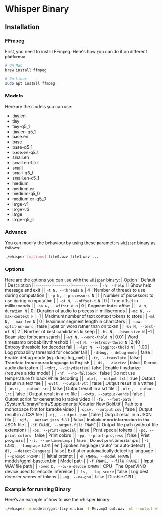 # Whisper Binary

## Installation

### FFmpeg
First, you need to install FFmpeg. Here's how you can do it on different platforms:

```bash
# On Mac
brew install ffmpeg

# On Linux
sudo apt install ffmpeg
```
### Models
Here are the models you can use:

- tiny.en
- tiny
- tiny-q5_1
- tiny.en-q5_1
- base.en
- base
- base-q5_1
- base.en-q5_1
- small.en
- small.en-tdrz
- small
- small-q5_1
- small.en-q5_1
- medium
- medium.en
- medium-q5_0
- medium.en-q5_0
- large-v1
- large-v2
- large
- large-q5_0

### Advance
You can modify the behaviour by using these parameters `whisper` binary as follows:


```bash
./whisper [options] file0.wav file1.wav ...
```

### Options
Here are the options you can use with the `whisper` binary:
| Option | Default | Description |
|--------|---------|-------------|
| `-h, --help` | | Show help message and exit |
| `-t N, --threads N` | 4 | Number of threads to use during computation |
| `-p N, --processors N` | 1 | Number of processors to use during computation |
| `-ot N, --offset-t N` | 0 | Time offset in milliseconds |
| `-on N, --offset-n N` | 0 | Segment index offset |
| `-d N, --duration N` | 0 | Duration of audio to process in milliseconds |
| `-mc N, --max-context N` | -1 | Maximum number of text context tokens to store |
| `-ml N, --max-len N` | 0 | Maximum segment length in characters |
| `-sow, --split-on-word` | false | Split on word rather than on token |
| `-bo N, --best-of N` | 2 | Number of best candidates to keep |
| `-bs N, --beam-size N` | -1 | Beam size for beam search |
| `-wt N, --word-thold N` | 0.01 | Word timestamp probability threshold |
| `-et N, --entropy-thold N` | 2.40 | Entropy threshold for decoder fail |
| `-lpt N, --logprob-thold N` | -1.00 | Log probability threshold for decoder fail |
| `-debug, --debug-mode` | false | Enable debug mode (eg. dump log_mel) |
| `-tr, --translate` | false | Translate from source language to English |
| `-di, --diarize` | false | Stereo audio diarization |
| `-tdrz, --tinydiarize` | false | Enable tinydiarize (requires a tdrz model) |
| `-nf, --no-fallback` | false | Do not use temperature fallback while decoding |
| `-otxt, --output-txt` | true | Output result in a text file |
| `-ovtt, --output-vtt` | false | Output result in a vtt file |
| `-osrt, --output-srt` | false | Output result in a srt file |
| `-olrc, --output-lrc` | false | Output result in a lrc file |
| `-owts, --output-words` | false | Output script for generating karaoke video |
| `-fp, --font-path` | /System/Library/Fonts/Supplemental/Courier New Bold.ttf | Path to a monospace font for karaoke video |
| `-ocsv, --output-csv` | false | Output result in a CSV file |
| `-oj, --output-json` | false | Output result in a JSON file |
| `-ojf, --output-json-full` | false | Include more information in the JSON file |
| `-of FNAME, --output-file FNAME` | | Output file path (without file extension) |
| `-ps, --print-special` | false | Print special tokens |
| `-pc, --print-colors` | false | Print colors |
| `-pp, --print-progress` | false | Print progress |
| `-nt, --no-timestamps` | false | Do not print timestamps |
| `-l LANG, --language LANG` | en | Spoken language ('auto' for auto-detect) |
| `-dl, --detect-language` | false | Exit after automatically detecting language |
| `--prompt PROMPT` | | Initial prompt |
| `-m FNAME, --model FNAME` | models/ggml-base.en.bin | Model path |
| `-f FNAME, --file FNAME` | | Input WAV file path |
| `-oved D, --ov-e-device DNAME` | CPU | The OpenVINO device used for encode inference |
| `-ls, --log-score` | false | Log best decoder scores of tokens |
| `-ng, --no-gpu` | false | Disable GPU |


### Example for running Binary
Here's an example of how to use the whisper binary:

```bash
./whisper -m models/ggml-tiny.en.bin -f Rev.mp3 out.wav -nt --output-vtt

```